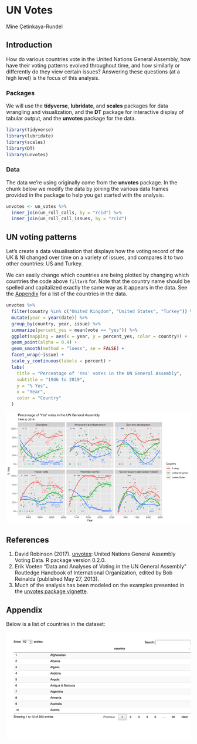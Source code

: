 UN Votes
================
Mine Çetinkaya-Rundel

## Introduction

How do various countries vote in the United Nations General Assembly,
how have their voting patterns evolved throughout time, and how
similarly or differently do they view certain issues? Answering these
questions (at a high level) is the focus of this analysis.

### Packages

We will use the **tidyverse**, **lubridate**, and **scales** packages
for data wrangling and visualization, and the **DT** package for
interactive display of tabular output, and the **unvotes** package for
the data.

``` r
library(tidyverse)
library(lubridate)
library(scales)
library(DT)
library(unvotes)
```

### Data

The data we’re using originally come from the **unvotes** package. In
the chunk below we modify the data by joining the various data frames
provided in the package to help you get started with the analysis.

``` r
unvotes <- un_votes %>%
  inner_join(un_roll_calls, by = "rcid") %>%
  inner_join(un_roll_call_issues, by = "rcid")
```

## UN voting patterns

Let’s create a data visualisation that displays how the voting record of
the UK & NI changed over time on a variety of issues, and compares it to
two other countries: US and Turkey.

We can easily change which countries are being plotted by changing which
countries the code above `filter`s for. Note that the country name
should be spelled and capitalized exactly the same way as it appears in
the data. See the [Appendix](#appendix) for a list of the countries in
the data.

``` r
unvotes %>%
  filter(country %in% c("United Kingdom", "United States", "Turkey")) %>%
  mutate(year = year(date)) %>%
  group_by(country, year, issue) %>%
  summarize(percent_yes = mean(vote == "yes")) %>%
  ggplot(mapping = aes(x = year, y = percent_yes, color = country)) +
  geom_point(alpha = 0.4) +
  geom_smooth(method = "loess", se = FALSE) +
  facet_wrap(~issue) +
  scale_y_continuous(labels = percent) +
  labs(
    title = "Percentage of 'Yes' votes in the UN General Assembly",
    subtitle = "1946 to 2019",
    y = "% Yes",
    x = "Year",
    color = "Country"
  )
```

![](unvotes_files/figure-gfm/plot-yearly-yes-issue-1.png)<!-- -->

## References

1.  David Robinson (2017).
    [unvotes](https://CRAN.R-project.org/package=unvotes): United
    Nations General Assembly Voting Data. R package version 0.2.0.
2.  Erik Voeten “Data and Analyses of Voting in the UN General Assembly”
    Routledge Handbook of International Organization, edited by Bob
    Reinalda (published May 27, 2013).
3.  Much of the analysis has been modeled on the examples presented in
    the [unvotes package
    vignette](https://cran.r-project.org/web/packages/unvotes/vignettes/unvotes.html).

## Appendix

Below is a list of countries in the dataset:

![](unvotes_files/figure-gfm/list-countries-1.png)<!-- -->
